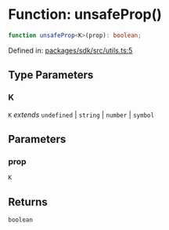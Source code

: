 # Function: unsafeProp()

```ts
function unsafeProp<K>(prop): boolean;
```

Defined in: [packages/sdk/src/utils.ts:5](https://github.com/towns-protocol/towns/blob/0db1fd0ac7258e8db8cedfb6183e8eade8284fa1/packages/sdk/src/utils.ts#L5)

## Type Parameters

### K

`K` *extends* `undefined` \| `string` \| `number` \| `symbol`

## Parameters

### prop

`K`

## Returns

`boolean`
